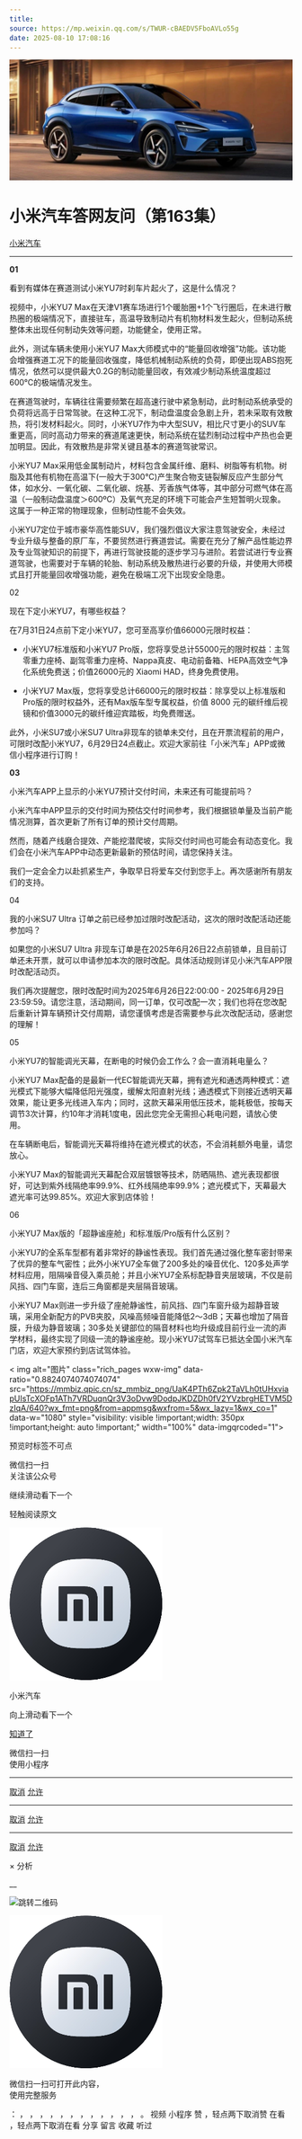 ```yaml
---
title: 
source: https://mp.weixin.qq.com/s/TWUR-cBAEDV5FboAVLo55g
date: 2025-08-10 17:08:16
---
```


![cover_image](images/img_8ea2b8ad.jpg)


#  小米汽车答网友问（第163集）


[ 小米汽车 ](<javascript:void\(0\);>)

______

**01**

看到有媒体在赛道测试小米YU7时刹车片起火了，这是什么情况？

视频中，小米YU7 Max在天津V1赛车场进行1个暖胎圈+1个飞行圈后，在未进行散热圈的极端情况下，直接驻车，高温导致制动片有机物材料发生起火，但制动系统整体未出现任何制动失效等问题，功能健全，使用正常。  

此外，测试车辆未使用小米YU7 Max大师模式中的“能量回收增强”功能。该功能会增强赛道工况下的能量回收强度，降低机械制动系统的负荷，即便出现ABS抱死情况，依然可以提供最大0.2G的制动能量回收，有效减少制动系统温度超过600℃的极端情况发生。  

在赛道驾驶时，车辆往往需要频繁在超高速行驶中紧急制动，此时制动系统承受的负荷将远高于日常驾驶。在这种工况下，制动盘温度会急剧上升，若未采取有效散热，将引发材料起火。同时，小米YU7作为中大型SUV，相比尺寸更小的SUV车重更高，同时高动力带来的赛道尾速更快，制动系统在猛烈制动过程中产热也会更加明显。因此，有效散热是非常关键且基本的赛道驾驶常识。  

小米YU7 Max采用低金属制动片，材料包含金属纤维、磨料、树脂等有机物。树脂及其他有机物在高温下(一般大于300°C)产生聚合物支链裂解反应产生部分气体，如水分、一氧化碳、二氧化碳、烷基、芳香族气体等，其中部分可燃气体在高温（一般制动盘温度＞600ºC）及氧气充足的环境下可能会产生短暂明火现象。这属于一种正常的物理现象，但制动性能不会失效。  

小米YU7定位于城市豪华高性能SUV，我们强烈倡议大家注意驾驶安全，未经过专业升级与整备的原厂车，不要贸然进行赛道尝试。需要在充分了解产品性能边界及专业驾驶知识的前提下，再进行驾驶技能的逐步学习与进阶。若尝试进行专业赛道驾驶，也需要对于车辆的轮胎、制动系统及散热进行必要的升级，并使用大师模式且打开能量回收增强功能，避免在极端工况下出现安全隐患。

02

现在下定小米YU7，有哪些权益？

在7月31日24点前下定小米YU7，您可至高享价值66000元限时权益：  

  * 小米YU7标准版和小米YU7 Pro版，您将享受总计55000元的限时权益：主驾零重力座椅、副驾零重力座椅、Nappa真皮、电动前备箱、HEPA高效空气净化系统免费送；价值26000元的 Xiaomi HAD，终身免费使用。  

  * 小米YU7 Max版，您将享受总计66000元的限时权益：除享受以上标准版和Pro版的限时权益外，还有Max版车型专属权益，价值 8000 元的碳纤维后视镜和价值3000元的碳纤维迎宾踏板，均免费赠送。

此外，小米SU7或小米SU7 Ultra非现车的锁单未交付，且在开票流程前的用户，可限时改配小米YU7，6月29日24点截止。欢迎大家前往「小米汽车」APP或微信小程序进行订购！

**03**

小米汽车APP上显示的小米YU7预计交付时间，未来还有可能提前吗？

小米汽车中APP显示的交付时间为预估交付时间参考，我们根据锁单量及当前产能情况测算，首次更新了所有订单的预计交付周期。

然而，随着产线磨合提效、产能挖潜爬坡，实际交付时间也可能会有动态变化。我们会在小米汽车APP中动态更新最新的预估时间，请您保持关注。  

我们一定会全力以赴抓紧生产，争取早日将爱车交付到您手上。再次感谢所有朋友们的支持。

04

我的小米SU7 Ultra 订单之前已经参加过限时改配活动，这次的限时改配活动还能参加吗？

如果您的小米SU7 Ultra 非现车订单是在2025年6月26日22点前锁单，且目前订单还未开票，就可以申请参加本次的限时改配。具体活动规则详见小米汽车APP限时改配活动页。  

我们再次提醒您，限时改配时间为2025年6月26日22:00:00 - 2025年6月29日23:59:59。请您注意，活动期间，同一订单，仅可改配一次；我们也将在您改配后重新计算车辆预计交付周期，请您谨慎考虑是否需要参与此次改配活动，感谢您的理解！

05

小米YU7的智能调光天幕，在断电的时候仍会工作么？会一直消耗电量么？

小米YU7 Max配备的是最新一代EC智能调光天幕，拥有遮光和通透两种模式：遮光模式下能够大幅降低阳光强度，缓解太阳直射光线；通透模式下则接近透明天幕效果，能让更多光线进入车内；同时，这款天幕采用低压技术，能耗极低，按每天调节3次计算，约10年才消耗1度电，因此您完全无需担心耗电问题，请放心使用。  

在车辆断电后，智能调光天幕将维持在遮光模式的状态，不会消耗额外电量，请您放心。  

小米YU7 Max的智能调光天幕配合双层镀银等技术，防晒隔热、遮光表现都很好，可达到紫外线隔绝率99.9%、红外线隔绝率99.9%；遮光模式下，天幕最大遮光率可达99.85%。欢迎大家到店体验！

06

小米YU7 Max版的「超静谧座舱」和标准版/Pro版有什么区别？

小米YU7的全系车型都有着非常好的静谧性表现。我们首先通过强化整车密封带来了优异的整车气密性；此外小米YU7全车做了200多处的噪音优化、120多处声学材料应用，阻隔噪音侵入乘员舱；并且小米YU7全系标配静音夹层玻璃，不仅是前风挡、四门车窗，连后三角窗都是夹层隔音玻璃。  

小米YU7 Max则进一步升级了座舱静谧性，前风挡、四门车窗升级为超静音玻璃，采用全新配方的PVB夹胶，风噪高频噪音能降低2～3dB；天幕也增加了隔音膜，升级为静音玻璃；30多处关键部位的隔音材料也均升级成目前行业一流的声学材料，最终实现了同级一流的静谧座舱。现小米YU7试驾车已抵达全国小米汽车门店，欢迎大家预约到店试驾体验。

  

  
  
  
< img alt="图片" class="rich_pages wxw-img" data-ratio="0.8824074074074074" src="https://mmbiz.qpic.cn/sz_mmbiz_png/UaK4PTh6Zpk2TaVLh0tUHxviapUIsTcXOFp1ATh7VRDuqnQr3V3oDvw9DodpJKDZDh0fV2YVzbrgHETVM5DzIqA/640?wx_fmt=png&from=appmsg&wxfrom=5&wx_lazy=1&wx_co=1" data-w="1080" style="visibility: visible !important;width: 350px !important;height: auto !important;" width="100%" data-imgqrcoded="1">[](<>)

预览时标签不可点

微信扫一扫  
关注该公众号

继续滑动看下一个

轻触阅读原文

![img_97d833da.jpg](images/img_97d833da.jpg)

小米汽车 

向上滑动看下一个

[知道了](<javascript:;>)

微信扫一扫  
使用小程序

****

[取消](<javascript:void\(0\);>) [允许](<javascript:void\(0\);>)

****

[取消](<javascript:void\(0\);>) [允许](<javascript:void\(0\);>)

****

[取消](<javascript:void\(0\);>) [允许](<javascript:void\(0\);>)

× 分析

__

![跳转二维码]()

![作者头像](images/img_97d833da.jpg)

微信扫一扫可打开此内容，  
使用完整服务

： ， ， ， ， ， ， ， ， ， ， ， ， 。 视频 小程序 赞 ，轻点两下取消赞 在看 ，轻点两下取消在看 分享 留言 收藏 听过